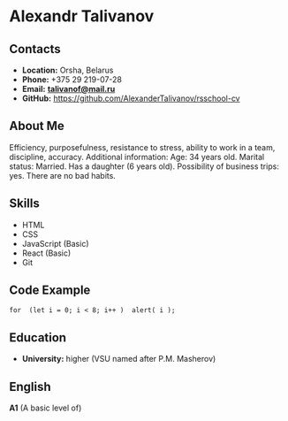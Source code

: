 
# **Alexandr Talivanov**

## **Contacts**[](https://kryvetski-andrei.github.io/rsschool-cv/cv#contacts)

-   **Location:**  Orsha, Belarus
-   **Phone:**  +375 29 219-07-28
-   **Email:**  **talivanof@mail.ru**
-   **GitHub:**  https://github.com/AlexanderTalivanov/rsschool-cv

## **About Me**[](https://kryvetski-andrei.github.io/rsschool-cv/cv#about-me)

Efficiency, purposefulness, resistance to stress, ability to work in a team, discipline, accuracy.
Additional information:
Age: 34 years old.
Marital status: Married.
Has a daughter (6 years old).
Possibility of business trips: yes.
There are no bad habits.


## **Skills**[](https://kryvetski-andrei.github.io/rsschool-cv/cv#skills)

-   HTML
-   CSS
-   JavaScript (Basic)
-   React (Basic)
-   Git

## **Code Example**[](https://kryvetski-andrei.github.io/rsschool-cv/cv#code-example)

```
for  (let i = 0; i < 8; i++ )  alert( i );
```

## **Education**[](https://kryvetski-andrei.github.io/rsschool-cv/cv#education)

-   **University:**  higher (VSU named after P.M. Masherov)

## **English**[](https://kryvetski-andrei.github.io/rsschool-cv/cv#english)

**A1**  (A basic level of)
```